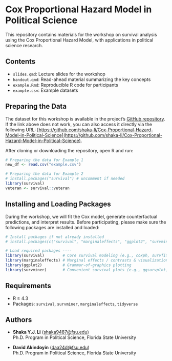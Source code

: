 # Cox Proportional Hazard Model in Political Science

This repository contains materials for the workshop on survival analysis using the Cox Proportional Hazard Model, with applications in political science research.

## Contents
- `slides.qmd`: Lecture slides for the workshop  
- `handout.qmd`: Read-ahead material summarizing the key concepts  
- `example.Rmd`: Reproducible R code for participants  
- `example.csv`: Example datasets  

## Preparing the Data
The dataset for this workshop is available in the project’s [GitHub repository](https://github.com/shaka-li/Cox-Proportional-Hazard-Model-in-Political-Science). If the link above does not work, you can also access it directly via the following URL: [https://github.com/shaka-li/Cox-Proportional-Hazard-Model-in-Political-Science](https://github.com/shaka-li/Cox-Proportional-Hazard-Model-in-Political-Science).

After cloning or downloading the repository, open R and run:

~~~r
# Preparing the data for Example 1
new_df <- read.csv("example.csv")

# Preparing the data for Example 2
# install.packages("survival") # uncomment if needed
library(survival)
veteran <- survival::veteran
~~~

[^repo-url]: https://github.com/shaka-li/Cox-Proportional-Hazard-Model-in-Political-Science

## Installing and Loading Packages
During the workshop, we will fit the Cox model, generate counterfactual predictions, and interpret results. Before participating, please make sure the following packages are installed and loaded:

~~~r
# Install packages if not already installed
# install.packages(c("survival", "marginaleffects", "ggplot2", "survminer"))

# Load required packages ----
library(survival)        # Core survival modeling (e.g., coxph, survfit)
library(marginaleffects) # Marginal effects / contrasts & visualization
library(ggplot2)         # Grammar-of-graphics plotting
library(survminer)       # Convenient survival plots (e.g., ggsurvplot)
~~~

## Requirements
- R ≥ 4.3  
- Packages: `survival`, `survminer`, `marginaleffects`, `tidyverse`  

## Authors
- **Shaka Y.J. Li** ([shaka9487@fsu.edu](mailto:shaka9487@fsu.edu))  
  Ph.D. Program in Political Science, Florida State University  

- **David Akindoyin** ([daa24d@fsu.edu](mailto:daa24d@fsu.edu))  
  Ph.D. Program in Political Science, Florida State University


